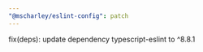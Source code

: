 ```yaml
---
"@mscharley/eslint-config": patch
---
```


fix(deps): update dependency typescript-eslint to ^8.8.1
